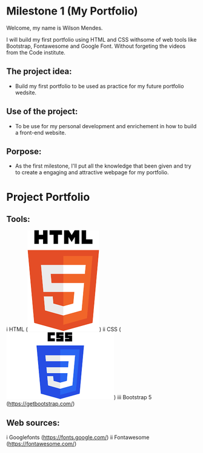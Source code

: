 
# Milestone 1 (My Portfolio)

Welcome, my name is Wilson Mendes.

I will build my first portfolio using HTML and CSS withsome of web tools like Bootstrap, Fontawesome and Google Font. Without forgeting the videos from the Code institute.

## The project idea:

- Build my first portfolio to be used as practice for my future portfolio wedsite.

## Use of the project:

- To be use for my personal development and enrichement in how to build a front-end website.

## Porpose:

- As the first milestone, I'll put all the knowledge that been given and try to create a engaging and attractive webpage for my portfolio.

# Project **Portfolio**

## Tools:
 
 i   HTML  (![alt text](<images/HTML5 Logo.png>))
 ii  CSS   (![alt text](Untitled.png))
 iii Bootstrap 5 (https://getbootstrap.com/)

 ## Web sources:

 i   Googlefonts (https://fonts.google.com/)
 ii  Fontawesome (https://fontawesome.com/)

